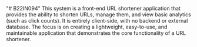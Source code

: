 "# B22IN094" 
This system is a front-end URL shortener application that provides the ability to shorten URLs, manage them, and view basic analytics (such as click counts). It is entirely client-side, with no backend or external database. The focus is on creating a lightweight, easy-to-use, and maintainable application that demonstrates the core functionality of a URL shortener.
